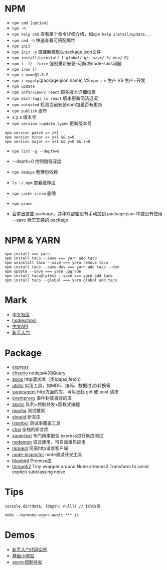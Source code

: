 # NPM

- `npm cmd [option]`
- `npm -h`
 - `npm help cmd` 查看某个命令详细介绍，如`npm help install/update...`
 - `npm cmd -h` 快速查看可搭配属性
- `npm init`
 - `npm init -y` 直接新建默认package.json文件
- `npm install/uninstall [-global/-g/--save/-S/-dev/-D]`
 - `npm i -f/--force` 强制重新安装-可解决node-sass问题
 - `npm i/un []`
 - `npm i name@1.8.2`
 - `npm i mygulp`(package.json.name) VS `npm i` = 生产 VS 生产+开发
- `npm update`
 - `npm info/view/v react` 超多版本详细信息
 - `npm dist-tags ls react` 版本更新简洁近况
 - `npm outdated` 检测当前安装npm包是否有更新
- `npm publish` 发布
 - x.y.z 版本号
 - `npm version <update_type>` 更新版本号

```
npm version patch => z+1
npm version minor => y+1 && z=0
npm version major => x+1 && y=0 && z=0
```

- `npm list -g --depth=0`

 - --depth=0 控制路径深度

- `npm dedupe` 整理包依赖
- `ls ~/.npm` 查看缓存区
 - `npm cache clean` 删除

- `npm prune`
 - 会拿出这些 package，并移除那些没有手动加到 package.json 中或没有使用 --save 标志安装的 package

# NPM & YARN

```
npm install === yarn
npm install taco --save === yarn add taco
npm uninstall taco --save === yarn remove taco
npm install taco --save-dev === yarn add taco --dev
npm update --save === yarn upgrade
npm install taco@latest --save === yarn add taco
npm install taco --global === yarn global add taco
```

# Mark

- [中文社区](https://cnodejs.org/)
- [nodeschool](http://nodeschool.io/zh-cn/)
- [中文API](http://nodeapi.ucdok.com/api/)
- [新手入门](http://www.nodebeginner.org/index-zh-cn.html)


# Package

- [express](https://www.npmjs.com/package/express)
- [cheerio](https://github.com/cheeriojs/cheerio) nodejs中的jQuery
- [axios](https://github.com/mzabriskie/axios) http请求库（类似ajax,fetch）
- [utility](https://github.com/node-modules/utility) 实用工具，如MD5、编码、数据过滤/转换等
- [superagent](https://github.com/visionmedia/superagent) http方面的库，可以发起 get 或 post 请求
- [eventproxy](https://www.npmjs.com/package/eventproxy) 事件封装良好的库
- [async](https://github.com/caolan/async) 队列+控制并发+函数式编程
- [mocha](http://mochajs.org/) 测试框架
- [should](https://github.com/tj/should.js) 断言库
- [istanbul](https://github.com/gotwarlost/istanbul) 测试率覆盖工具
- [chai](http://chaijs.com/) 全栈的断言库
- [supertest](https://github.com/tj/supertest) 专门用来配合 express进行集成测试
- [nodemon](https://github.com/remy/nodemon) 调式使用，可自动重启应用
- [request](https://github.com/request/request) 简易http请求客户端
- [node-inspector](https://github.com/node-inspector/node-inspector) node调试开发工具
- [bluebird](https://github.com/petkaantonov/bluebird) Promise库
- [through2](https://github.com/rvagg/through2) Tiny wrapper around Node streams2 Transform to avoid explicit subclassing noise


# Tips

```
console.dir(data, {depth: null}) // 打印查看
```

```
node --harmony-async-await ***.js
```


# Demos
- [新手入门代码实例](demos/start)
- [基础小爬虫](demos/reptile)
- [async控制并发](demos/async)
